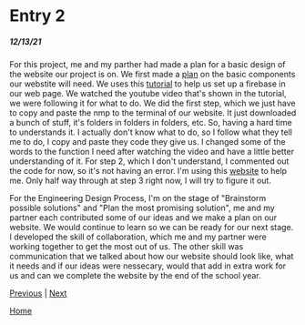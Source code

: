 # Entry 2
##### 12/13/21

For this project, me and my parther had made a plan for a basic design of the website our project is on. We first made a [plan](https://github.com/yukiz3256/passwordsaver/blob/main/plan.md) on the basic components our webstite will need. We uses this [tutorial](https://firebase.google.com/docs/web/setup) to help us set up a firebase in our web page. We watched the youtube video that's shown in the tutorial, we were following it for what to do. We did the first step, which we just have to copy and paste the nmp to the terminal of our website. It just downloaded a bunch of stuff, it's folders in folders in folders, etc. So, having a hard time to understands it. I actually don't know what to do, so I follow what they tell me to do, I copy and paste they code they give us. I changed some of the words to the function I need after watching the video and have a little better understanding of it. For step 2, which I don't understand, I commented out the code for now, so it's not having an error. I'm using this [website](https://firebase.google.com/docs/web/learn-more#config-object) to help me. Only half way through at step 3 right now, I will try to figure it out.

For the Engineering Design Process, I'm on the stage of "Brainstorm possible solutions" and "Plan the most promising solution", me and my partner each contributed some of our ideas and we make a plan on our website. We would continue to learn so we can be ready for our next stage. I developed the skill of collaboration, which me and my partner were working together to get the most out of us. The other skill was communication that we talked about how our website should look like, what it needs and if our ideas were nessecary, would that add in extra work for us and can we complete the website by the end of the school year.

[Previous](entry01.md) | [Next](entry03.md)

[Home](../README.md)
